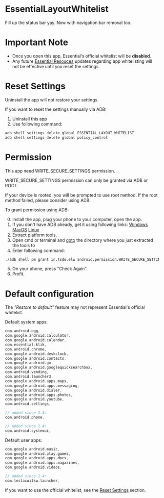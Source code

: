 # EssentialLayoutWhitelist
Fill up the status bar yay.
Now with navigation bar removal too.

# Important Note
* Once you open this app, Essential's official whitelist will be **disabled**.
* Any future [Essential Resouces](https://play.google.com/store/apps/details?id=com.essential.resources) updates regarding app whitelisting will not be effective until you reset the settings.

# Reset Settings
Uninstall the app will not restore your settings.

If you want to reset the settings manually via ADB: 
1. Uninstall this app
2. Use following command:
```bash
adb shell settings delete global ESSENTIAL_LAYOUT_WHITELIST
adb shell settings delete global policy_control
```

# Permission
This app need WRITE_SECURE_SETTINGS permission.

WRITE_SECURE_SETTINGS permission can only be granted via ADB or ROOT.

If your device is rooted, you will be prompted to use root method.
If the root method failed, please consider using ADB.

To grant permission using ADB:

  0. Install the app, plug your phone to your computer, open the app.
  1. If you don't have ADB already, get it using following links:
[Windows](https://dl.google.com/android/repository/platform-tools-latest-windows.zip)
[MacOS](https://dl.google.com/android/repository/platform-tools-latest-darwin.zip)
[Linux](https://dl.google.com/android/repository/platform-tools-latest-linux.zip)
  2. Extract platform tools.
  3. Open cmd or terminal and [goto](https://en.wikipedia.org/wiki/Cd_(command)) the directory where you just extracted the tools to
  4. Enter following command:
```bash
./adb shell pm grant in.tsdo.elw android.permission.WRITE_SECURE_SETTINGS
```
  5. On your phone, press "Check Again".
  6. Profit.

# Default configuration
The _"Restore to default"_ feature may not represent Essential's official whitelist.

Default system apps:
```c
com.android.egg,
com.google.android.calculator,
com.google.android.calendar,
com.essential.klik,
com.android.chrome,
com.google.android.deskclock,
com.google.android.contacts,
com.google.android.gm,
com.google.android.googlequicksearchbox,
com.android.vending,
com.android.launcher3,
com.google.android.apps.maps,
com.google.android.apps.messaging,
com.google.android.dialer,
com.google.android.apps.photos,
com.google.android.youtube,
com.android.settings,

// added since 1.3:
com.android.phone,

// added since 1.4:
com.android.systemui,
```

Default user apps:
```c
com.google.android.music,
com.google.android.play.games,
com.google.android.apps.docs,
com.google.android.apps.magazines,
com.google.android.videos,

// added since 1.4:
com.teslacoilsw.launcher,
```

If you want to use the official whitelist, see the [Reset Settings](#reset-settings) section.

